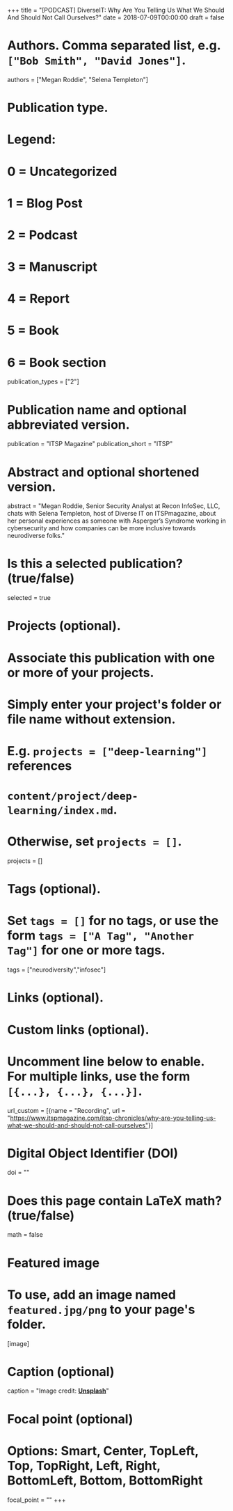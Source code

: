 +++
title = "[PODCAST] DiverseIT: Why Are You Telling Us What We Should And Should Not Call Ourselves?"
date = 2018-07-09T00:00:00
draft = false

# Authors. Comma separated list, e.g. `["Bob Smith", "David Jones"]`.
authors = ["Megan Roddie", "Selena Templeton"]

# Publication type.
# Legend:
# 0 = Uncategorized
# 1 = Blog Post
# 2 = Podcast
# 3 = Manuscript
# 4 = Report
# 5 = Book
# 6 = Book section
publication_types = ["2"]

# Publication name and optional abbreviated version.
publication = "ITSP Magazine"
publication_short = "ITSP"

# Abstract and optional shortened version.
abstract = "Megan Roddie, Senior Security Analyst at Recon InfoSec, LLC, chats with Selena Templeton, host of Diverse IT on ITSPmagazine, about her personal experiences as someone with Asperger’s Syndrome working in cybersecurity and how companies can be more inclusive towards neurodiverse folks."

# Is this a selected publication? (true/false)
selected = true

# Projects (optional).
#   Associate this publication with one or more of your projects.
#   Simply enter your project's folder or file name without extension.
#   E.g. `projects = ["deep-learning"]` references
#   `content/project/deep-learning/index.md`.
#   Otherwise, set `projects = []`.
projects = []

# Tags (optional).
#   Set `tags = []` for no tags, or use the form `tags = ["A Tag", "Another Tag"]` for one or more tags.
tags = ["neurodiversity","infosec"]

# Links (optional).


# Custom links (optional).
#   Uncomment line below to enable. For multiple links, use the form `[{...}, {...}, {...}]`.
url_custom = [{name = "Recording", url = "https://www.itspmagazine.com/itsp-chronicles/why-are-you-telling-us-what-we-should-and-should-not-call-ourselves"}]

# Digital Object Identifier (DOI)
doi = ""

# Does this page contain LaTeX math? (true/false)
math = false

# Featured image
# To use, add an image named `featured.jpg/png` to your page's folder.
[image]
  # Caption (optional)
  caption = "Image credit: [**Unsplash**](https://unsplash.com/photos/pLCdAaMFLTE)"

  # Focal point (optional)
  # Options: Smart, Center, TopLeft, Top, TopRight, Left, Right, BottomLeft, Bottom, BottomRight
  focal_point = ""
+++
